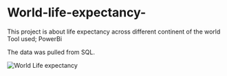 # World-life-expectancy-

This project is about life expectancy across different continent of the world 
Tool used; PowerBi

The data was pulled from SQL.

![World Life expectancy](https://github.com/user-attachments/assets/416c127a-99d6-4e4b-871c-129c5e881bcc)
